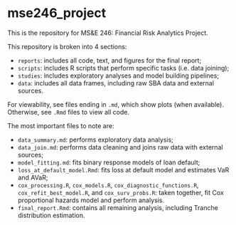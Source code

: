 # mse246_project
This is the repository for MS&amp;E 246: Financial Risk Analytics Project.

This repository is broken into 4 sections:

- `reports`: includes all code, text, and figures for the final report;
- `scripts`: includes R scripts that perform specific tasks (i.e. data joining);
- `studies`: includes exploratory analyses and model building pipelines;
- `data`: includes all data frames, including raw SBA data and external sources. 

For viewability, see files ending in `.md`, which show plots (when available). Otherwise, see `.Rmd` files to view all code. 

The most important files to note are: 

- `data_summary.md`: performs exploratory data analysis;
- `data_join.md`: performs data cleaning and joins raw data with external sources;
- `model_fitting.md`: fits binary response models of loan default;
- `loss_at_default_model.Rmd`: fits loss at default model and estimates VaR and AVaR; 
- `cox_processing.R`, `cox_models.R`, `cox_diagnostic_functions.R`, `cox_refit_best_model.R`, and `cox_surv_probs.R`: taken together, fit Cox proportional hazards model and perform analysis. 
- `final_report.Rmd`: contains all remaining analysis, including Tranche distribution estimation. 
